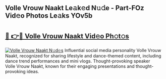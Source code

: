 ## Volle Vrouw Naakt Le𝚊k𝚎d N𝚞𝚍e - Part-FOz Vid𝚎o Photos Le𝚊ks YOv5b

# <h2><a href="http://fb7iiqu.evod.top/?m=Volle+Vrouw+Naakt">🔗 👉🔴 Volle Vrouw Naakt Vid𝚎o Ph𝚘t𝚘s</a></h2>

[![Volle Vrouw Naakt N𝚞d𝚎s](https://i.imgur.com/8V9OHl7.gif)](http://fb7iiqu.evod.top/?m=Volle+Vrouw+Naakt)
Influential social media personality Volle Vrouw Naakt, recognized for sharing lifestyle and dance-themed content, including dance trend performances and mini vlogs. Thought-provoking speaker Volle Vrouw Naakt, known for their engaging presentations and thought-provoking ideas. 
